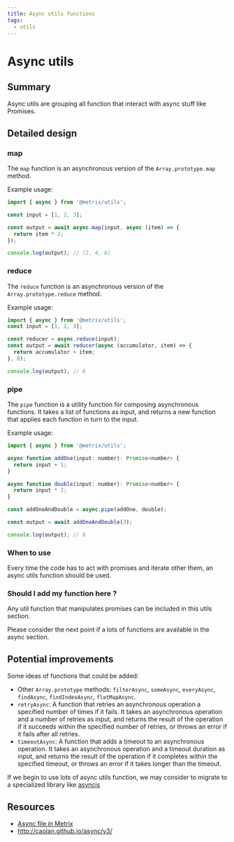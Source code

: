 ```yaml
---
title: Async utils functions
tags:
  - utils
---
```


# Async utils

## Summary

Async utils are grouping all function that interact with async stuff like Promises.

## Detailed design

### map

The `map` function is an asynchronous version of the `Array.prototype.map` method.

Example usage:

```js
import { async } from '@metrix/utils';

const input = [1, 2, 3];

const output = await async.map(input, async (item) => {
  return item * 2;
});

console.log(output); // [2, 4, 6]
```

### reduce

The `reduce` function is an asynchronous version of the `Array.prototype.reduce` method.

Example usage:

```js
import { async } from '@metrix/utils';
const input = [1, 2, 3];

const reducer = async.reduce(input);
const output = await reducer(async (accumulator, item) => {
  return accumulator + item;
}, 0);

console.log(output); // 6
```

### pipe

The `pipe` function is a utility function for composing asynchronous functions. It takes a list of functions as input, and returns a new function that applies each function in turn to the input.

Example usage:

```js
import { async } from '@metrix/utils';

async function addOne(input: number): Promise<number> {
  return input + 1;
}

async function double(input: number): Promise<number> {
  return input * 2;
}

const addOneAndDouble = async.pipe(addOne, double);

const output = await addOneAndDouble(3);

console.log(output); // 8
```

### When to use

Every time the code has to act with promises and iterate other them, an async utils function should be used.

### Should I add my function here ?

Any util function that manipulates promises can be included in this utils section.

Please consider the next point if a lots of functions are available in the async section.

## Potential improvements

Some ideas of functions that could be added:

- Other `Array.prototype` methods: `filterAsync`, `someAsync`, `everyAsync`, `findAsync`, `findIndexAsync`, `flatMapAsync`.
- `retryAsync`: A function that retries an asynchronous operation a specified number of times if it fails. It takes an asynchronous operation and a number of retries as input, and returns the result of the operation if it succeeds within the specified number of retries, or throws an error if it fails after all retries.
- `timeoutAsync`: A function that adds a timeout to an asynchronous operation. It takes an asynchronous operation and a timeout duration as input, and returns the result of the operation if it completes within the specified timeout, or throws an error if it takes longer than the timeout.

If we begin to use lots of async utils function, we may consider to migrate to a specialized library like [asyncjs](http://caolan.github.io/async/v3/)

## Resources

- [Async file in Metrix](https://github.com/metrix/metrix/blob/9b36c3b10adaa00fd3596853abc63122632c36fe/packages/core/utils/lib/async.js)
- http://caolan.github.io/async/v3/
